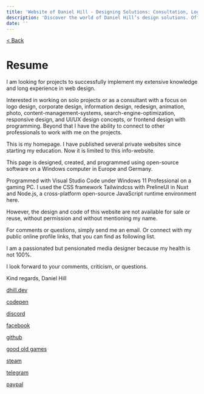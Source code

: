 ```yaml
---
title: 'Website of Daniel Hill - Designing Solutions: Consultation, Logos, UI/UX, Software Development.'
description: 'Discover the world of Daniel Hill’s design solutions. Offering consultation, logo creation, UI/UX design, and software development services tailored to your needs. Explore my site to see how I can transform your ideas into reality.'
date: ''
---
```


[< Back](/)

# Resume

I am looking for projects to successfully implement my extensive knowledge and long experience in web design.

Interested in working on solo projects or as a consultant with a focus on logo design, corporate design, information design, redesign, animation, photo, content-management-systems, search-engine-optimization, responsive design, and UI/UX design concepts, or frontend design with programming. Beyond that I have the ability to connect to other professionals to work with me on the projects.

This is my homepage. I have published several private websites since starting my education. Now it is limited to this info-website.

This page is designed, created, and programmed using open-source software on a Windows computer in Europe and Germany.

Programmed with Visual Studio Code under Windows 11 Professional on a gaming PC. I used the CSS framework Tailwindcss with PrelineUI in Nuxt and Node.js, a cross-platform open-source JavaScript runtime environment here.

However, the design and code of this website are not available for sale or reuse, without permission and without mentioning my name.

For comments or questions, simply send me an email. Or connect with my public online profile links, that you can find as following list.

I am a passionated but pensionated media designer because my health is not 100%.

I look forward to your comments, criticism, or questions.

Kind regards, Daniel Hill

[ dhill.dev ](https://dhill.dev/)

[ codepen ](https://codepen.io/danielhill1982)

[ discord ](https://discord.gg/qSYNdQvrk9)

[ facebook ](https://facebook.com/danielhill1982)

[ github ](http://github.com/danielhill1982)

[ good old games ](https://gog.com/u/schwuppi1982)

[ steam ](https://steamcommunity.com/id/danielhill1982/)

[ telegram ](https://t.me/danielhill1982)

[ paypal ](http://paypal.com/paypalme/danielhill1982)

